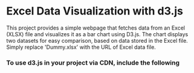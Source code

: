 # Excel Data Visualization with d3.js
This project provides a simple webpage that fetches data from an Excel (XLSX) file and visualizes it as a bar chart using D3.js. The chart displays two datasets for easy comparison, based on data stored in the Excel file. Simply replace 'Dummy.xlsx' with the URL of Excel data file.

### To use d3.js in your project via CDN, include the following <script> tag in your HTML head or before your script code:
`<script src="https://d3js.org/d3.v7.min.js"></script>`

### To use .xlsx sheet in project via CDN, include the following <script> tag in HTML head or before your script code:
`<script src="https://cdn.jsdelivr.net/npm/xlsx/dist/xlsx.full.min.js"></script>`

# Features
1. Fetches and reads Excel files directly in the browser
2. Displays two datasets
3. Customizable chart styling and layout
4. Responsive and interactive chart with tooltips and legends

## Usage
1. Prepare Excel file (.xlsx) with the following structure.
2. Replace 'Dummy.xlsx' in the code with the actual URL or path to your Excel file.
3. Open the index.html file in a browser to view the chart.

# Screenshot
![ExcelDataWithD3](https://github.com/user-attachments/assets/cc4fdcf7-492c-4810-b439-032acda53f52)

# Screencast
https://github.com/user-attachments/assets/b55f4e39-0dfd-426c-b477-e6650d038795





